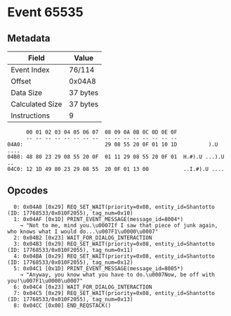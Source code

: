 # Event 65535

## Metadata

| Field           | Value    |
|-----------------|----------|
| Event Index     | 76/114   |
| Offset          | 0x04A8   |
| Data Size       | 37 bytes |
| Calculated Size | 37 bytes |
| Instructions    | 9        |

```
      00 01 02 03 04 05 06 07  08 09 0A 0B 0C 0D 0E 0F
      -- -- -- -- -- -- -- --  -- -- -- -- -- -- -- --
04A0:                          29 08 55 20 0F 01 10 1D          ).U ....
04B0: 48 80 23 29 08 55 20 0F  01 11 29 08 55 20 0F 01  H.#).U ...).U ..
04C0: 12 1D 49 80 23 29 08 55  20 0F 01 13 00           ..I.#).U ....   
```

## Opcodes

```
  0: 0x04A8 [0x29] REQ_SET_WAIT(priority=0x08, entity_id=Shantotto (ID: 17768533/0x010F2055), tag_num=0x10)
  1: 0x04AF [0x1D] PRINT_EVENT_MESSAGE(message_id=8004*)
    → "Not to me, mind you.\u0007If I saw that piece of junk again, who knows what I would do...\u007F1\u0000\u0007"
  2: 0x04B2 [0x23] WAIT_FOR_DIALOG_INTERACTION
  3: 0x04B3 [0x29] REQ_SET_WAIT(priority=0x08, entity_id=Shantotto (ID: 17768533/0x010F2055), tag_num=0x11)
  4: 0x04BA [0x29] REQ_SET_WAIT(priority=0x08, entity_id=Shantotto (ID: 17768533/0x010F2055), tag_num=0x12)
  5: 0x04C1 [0x1D] PRINT_EVENT_MESSAGE(message_id=8005*)
    → "Anyway, you know what you have to do.\u0007Now, be off with you!\u007F1\u0000\u0007"
  6: 0x04C4 [0x23] WAIT_FOR_DIALOG_INTERACTION
  7: 0x04C5 [0x29] REQ_SET_WAIT(priority=0x08, entity_id=Shantotto (ID: 17768533/0x010F2055), tag_num=0x13)
  8: 0x04CC [0x00] END_REQSTACK()
```

